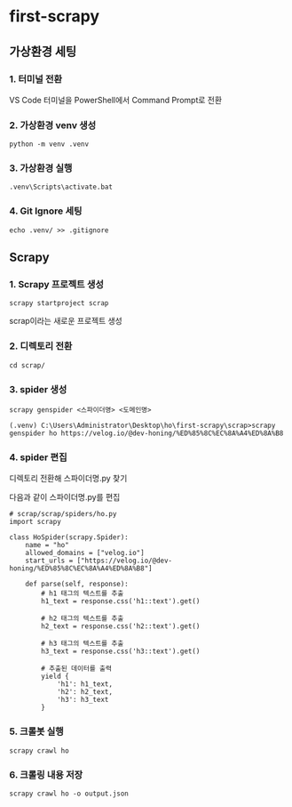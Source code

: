# first-scrapy
## 가상환경 세팅
### 1. 터미널 전환
VS Code 터미널을 PowerShell에서 Command Prompt로 전환
### 2. 가상환경 venv 생성
`python -m venv .venv`
### 3. 가상환경 실행
`.venv\Scripts\activate.bat`
### 4. Git Ignore 세팅
`echo .venv/ >> .gitignore`

## Scrapy
### 1. Scrapy 프로젝트 생성
`scrapy startproject scrap`

scrap이라는 새로운 프로젝트 생성
### 2. 디렉토리 전환
`cd scrap/`
### 3. spider 생성
`scrapy genspider <스파이더명> <도메인명>`

`(.venv) C:\Users\Administrator\Desktop\ho\first-scrapy\scrap>scrapy genspider ho https://velog.io/@dev-honing/%ED%85%8C%EC%8A%A4%ED%8A%B8`
### 4. spider 편집
디렉토리 전환해 스파이더명.py 찾기

다음과 같이 스파이더명.py를 편집
```
# scrap/scrap/spiders/ho.py
import scrapy

class HoSpider(scrapy.Spider):
    name = "ho"
    allowed_domains = ["velog.io"]
    start_urls = ["https://velog.io/@dev-honing/%ED%85%8C%EC%8A%A4%ED%8A%B8"]

    def parse(self, response):
        # h1 태그의 텍스트를 추출
        h1_text = response.css('h1::text').get()
        
        # h2 태그의 텍스트를 추출
        h2_text = response.css('h2::text').get()

        # h3 태그의 텍스트를 추출
        h3_text = response.css('h3::text').get()
        
        # 추출된 데이터를 출력
        yield {
            'h1': h1_text,
            'h2': h2_text,
            'h3': h3_text
        }
```
### 5. 크롤봇 실행
`scrapy crawl ho`

### 6. 크롤링 내용 저장
`scrapy crawl ho -o output.json`